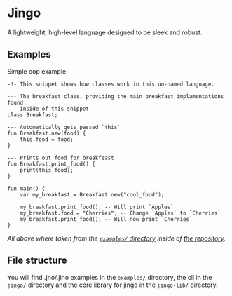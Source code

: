 # Jingo

A lightweight, high-level language designed to be sleek and robust.

## Examples

Simple oop example:

```jingo
-!- This snippet shows how classes work in this un-named language.

--- The breakfast class, providing the main breakfast implamentations found
--- inside of this snippet
class Breakfast;

--- Automatically gets passed `this`
fun Breakfast.new(food) {
	this.food = food;
}

--- Prints out food for breakfeast
fun Breakfast.print_food() {
	print(this.food);
}

fun main() {
	var my_breakfast = Breakfast.new("cool_food");

	my_breakfast.print_food(); -- Will print `Apples`
	my_breakfast.food = "Cherries"; -- Change `Apples` to `Cherries`
	my_breakfast.print_food(); -- Will now print `Cherries`
}
```

*All above where taken from the [`examples/` directory](https://github.com/scOwez/jingo/tree/master/examples) inside of [the repository](https://github.com/scOwez/jingo/).*

## File structure

You will find .jno/.jino examples in the `examples/` directory, the cli in the `jingo/` directory and the core library for jingo in the `jingo-lib/` directory.
